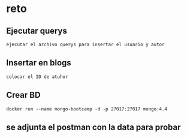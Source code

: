 # reto

## Ejecutar querys
`ejecutar el archivo querys para insertar el usuario y autor`

## Insertar en blogs

`colocar el ID de atuhor`

## Crear BD
`docker run --name mongo-bootcamp -d -p 27017:27017 mongo:4.4`

## se adjunta el postman con la data para probar




